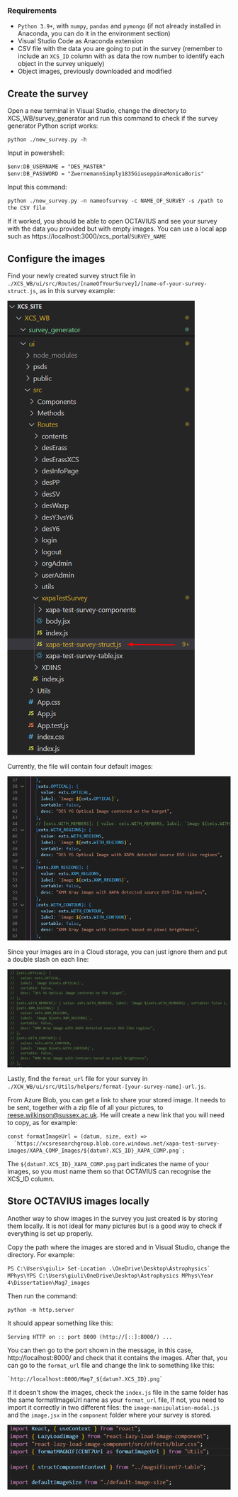 ### Requirements
 - `Python 3.9+`, with `numpy`, `pandas` and `pymongo` (if not already installed in Anaconda, you can do it in the environment section)
 - Visual Studio Code as Anaconda extension
 - CSV file with the data you are going to put in the survey (remember to include an `XCS_ID` column with as data the row number to identify each object in the survey uniquely)
 - Object images, previously downloaded and modified  


## Create the survey
Open a new terminal in Visual Studio, change the directory to XCS_WB/survey_generator and run this command to check if the survey generator Python script works:
```
python ./new_survey.py -h
```

Input in powershell:
``` 
$env:DB_USERNAME = "DES_MASTER"
$env:DB_PASSWORD = "ZwernemannSimply1835GiuseppinaMonicaBoris"
```

Input this command:
``` 
python ./new_survey.py -n nameofsurvey -c NAME_OF_SURVEY -s /path to the CSV file
```

If it worked, you should be able to open OCTAVIUS and see your survey with the data you provided but with empty images. You can use a local app such as https://localhost:3000/xcs_portal/`SURVEY_NAME`


## Configure the images

Find your newly created survey struct file in `./XCS_WB/ui/src/Routes/[nameOfYourSurvey]/[name-of-your-survey-struct.js`, as in this survey example:

![XAPA-test-strcut.js file](./Images/finding_struct_file.png)

Currently, the file will contain four default images:

![defaul images](./Images/default_images.png)

Since your images are in a Cloud storage, you can just ignore them and put a double slash on each line:

![XAPA images example](./Images/images_example.png)


Lastly, find the `format_url` file for your survey in `./XCW_WB/ui/src/Utils/helpers/format-[your-survey-name]-url.js`.

From Azure Blob, you can get a link to share your stored image. It needs to be sent, together with a zip file of all your pictures, to reese.wilkinson@sussex.ac.uk. He will create a new link that you will need to copy, as for example:

``` 
const formatImageUrl = (datum, size, ext) =>
  `https://xcsresearchgroup.blob.core.windows.net/xapa-test-survey-images/XAPA_COMP_Images/${datum?.XCS_ID}_XAPA_COMP.png`;
```

The `${datum?.XCS_ID}_XAPA_COMP.png` part indicates the name of your images, so you must name them so that OCTAVIUS can recognise the XCS_ID column.

## Store OCTAVIUS images locally
Another way to show images in the survey you just created is by storing them locally. It is not ideal for many pictures but is a good way to check if everything is set up properly. 

Copy the path where the images are stored and in Visual Studio, change the directory. For example:

``` 
PS C:\Users\giuli> Set-Location .\OneDrive\Desktop\Astrophysics` MPhys\YPS C:\Users\giuli\OneDrive\Desktop\Astrophysics MPhys\Year 4\Dissertation\Mag7_images
```

Then run the command:

``` 
python -m http.server
```

It should appear something like this: 

``` 
Serving HTTP on :: port 8000 (http://[::]:8000/) ...
```

You can then go to the port shown in the message, in this case, http://localhost:8000/ and check that it contains the images. After that, you can go to the `format_url` file and change the link to something like this:

``` 
`http://localhost:8000/Mag7_${datum?.XCS_ID}.png`
```

If it doesn't show the images, check the `index.js` file in the same folder has the same formatImageUrl name as your `format_url` file, If not, you need to import it correctly in two different files: the `image-manipulation-modal.js` and the `image.jsx` in the `component` folder where your survey is stored. 

![local_storing](./Images/local_storing.png)

